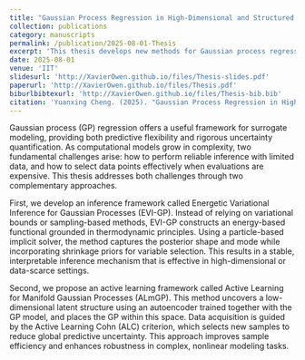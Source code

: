 ```yaml
---
title: "Gaussian Process Regression in High-Dimensional and Structured Domains: Variational Inference and Active Learning on Manifolds"
collection: publications
category: manuscripts
permalink: /publication/2025-08-01-Thesis
excerpt: 'This thesis develops new methods for Gaussian process regression in high-dimensional and structured domains, focusing on reliable inference with limited data and efficient sample selection. It introduces Energetic Variational Inference for Gaussian Processes (EVI-GP), an energy-based approach for stable and interpretable inference, and Active Learning for Manifold Gaussian Processes (ALmGP), which combines manifold learning and active data acquisition to improve sample efficiency and robustness in complex modeling tasks.'
date: 2025-08-01
venue: 'IIT'
slidesurl: 'http://XavierOwen.github.io/files/Thesis-slides.pdf'
paperurl: 'http://XavierOwen.github.io/files/Thesis.pdf'
biburlbibtexurl: 'http://XavierOwen.github.io/files/Thesis-bib.bib'
citation: 'Yuanxing Cheng. (2025). "Gaussian Process Regression in High-Dimensional and Structured Domains: Variational Inference and Active Learning on Manifolds." Ph.D. Thesis, Illinois Institute of Technology.'
---
```


Gaussian process (GP) regression offers a useful framework for surrogate modeling, providing both predictive flexibility and rigorous uncertainty quantification. As computational models grow in complexity, two fundamental challenges arise: how to perform reliable inference with limited data, and how to select data points effectively
when evaluations are expensive. This thesis addresses both challenges through two complementary approaches.

First, we develop an inference framework called Energetic Variational Inference for Gaussian Processes (EVI-GP). Instead of relying on variational bounds or sampling-based methods, EVI-GP constructs an energy-based functional grounded in thermodynamic principles. Using a particle-based implicit solver, the method captures the posterior shape and mode while incorporating shrinkage priors for variable selection. This results in a stable, interpretable inference mechanism that is effective in high-dimensional or data-scarce settings.

Second, we propose an active learning framework called Active Learning for Manifold Gaussian Processes (ALmGP). This method uncovers a low-dimensional latent structure using an autoencoder trained together with the GP model, and places
the GP within this space. Data acquisition is guided by the Active Learning Cohn (ALC) criterion, which selects new samples to reduce global predictive uncertainty. This approach improves sample efficiency and enhances robustness in complex, nonlinear modeling tasks.